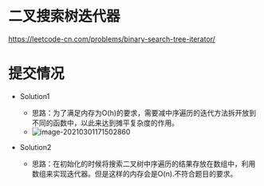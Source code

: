 # 二叉搜索树迭代器
https://leetcode-cn.com/problems/binary-search-tree-iterator/

# 提交情况
- Solution1

  - 思路：为了满足内存为O(h)的要求，需要减中序遍历的迭代方法拆开放到不同的函数中，以此来达到摊平复杂度的作用。
  - ![image-20210301171502860](e:\workspaces\leetcode\173\题目.assets\image-20210301171502860.png)

- Solution2

  - 思路：在初始化的时候将搜索二叉树中序遍历的结果存放在数组中，利用数组来实现迭代器。但是这样的内存会是O(n).不符合题目的要求。